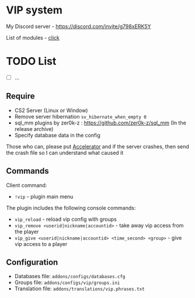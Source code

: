 # VIP system
My Discord server - https://discord.com/invite/g798xERK5Y

List of modules - [click](https://github.com/Pisex/cs2-vip-modules)
# TODO List
- [ ]  ...

## Require
- CS2 Server (Linux or Window)
- Remove server hibernation `sv_hibernate_when_empty 0`
- sql_mm plugins by zer0k-z : https://github.com/zer0k-z/sql_mm (In the release archive)
- Specify database data in the config

Those who can, please put [Accelerator](https://github.com/komashchenko/AcceleratorLocal/releases/tag/v1.0.0) and if the server crashes, then send the crash file so I can understand what caused it

## Commands
Client command:
- `!vip` - plugin main menu

The plugin includes the following console commands:
- `vip_reload` - reload vip config with groups
- `vip_remove <userid|nickname|accountid>` - take away vip access from the player
- `vip_give <userid|nickname|accountid> <time_second> <group>` - give vip access to a player

## Configuration
- Databases file: `addons/configs/databases.cfg`
- Groups file: `addons/configs/vip/groups.ini`
- Translation file: `addons/translations/vip.phrases.txt`

